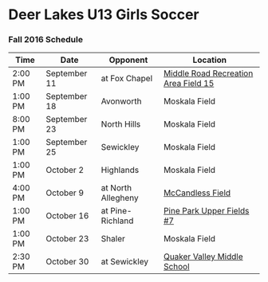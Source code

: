 Deer Lakes U13 Girls Soccer 
===========================

### Fall 2016 Schedule

| Time     | Date          | Opponent           | Location                                                                 |
| -------- | ------------- | ------------------ | ------------------------------------------------------------------------ |
|  2:00 PM | September 11  | at Fox Chapel      | [Middle Road Recreation Area Field 15](https://goo.gl/maps/okjgM9gHEno)  |
|  1:00 PM | September 18  | Avonworth          | Moskala Field                                                            |
|  8:00 PM | September 23  | North Hills        | Moskala Field                                                            |
|  1:00 PM | September 25  | Sewickley          | Moskala Field                                                            |
|  1:00 PM | October 2     | Highlands          | Moskala Field                                                            |
|  4:00 PM | October 9     | at North Allegheny | [McCandless Field](https://goo.gl/maps/sXyPxMNe3Pq)                      |
|  1:00 PM | October 16    | at Pine-Richland   | [Pine Park Upper Fields #7](https://goo.gl/maps/EPejp5yTw7M2)            |
|  1:00 PM | October 23    | Shaler             | Moskala Field                                                            |
|  2:30 PM | October 30    | at Sewickley       | [Quaker Valley Middle School](https://goo.gl/maps/NgywRmt55Pv)           |

